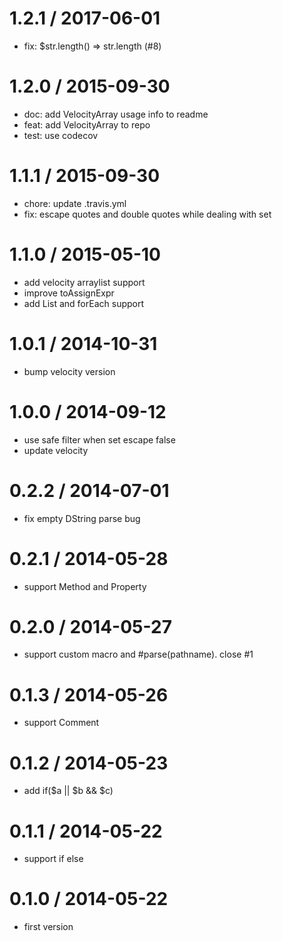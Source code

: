 
1.2.1 / 2017-06-01
==================

  * fix: $str.length() => str.length (#8)

1.2.0 / 2015-09-30
==================

 * doc: add VelocityArray usage info to readme
 * feat: add VelocityArray to repo
 * test: use codecov

1.1.1 / 2015-09-30
==================

 * chore: update .travis.yml
 * fix: escape quotes and double quotes while dealing with set

1.1.0 / 2015-05-10
==================

 * add velocity arraylist support
 * improve toAssignExpr
 * add List and forEach support

1.0.1 / 2014-10-31
==================

 * bump velocity version

1.0.0 / 2014-09-12
==================

 * use safe filter when set escape false
 * update velocity

0.2.2 / 2014-07-01
==================

 * fix empty DString parse bug

0.2.1 / 2014-05-28
==================

 * support Method and Property

0.2.0 / 2014-05-27
==================

 * support custom macro and #parse(pathname). close #1

0.1.3 / 2014-05-26
==================

 * support Comment

0.1.2 / 2014-05-23
==================

 * add if($a || $b && $c)

0.1.1 / 2014-05-22
==================

 * support if else

0.1.0 / 2014-05-22
==================

 * first version
